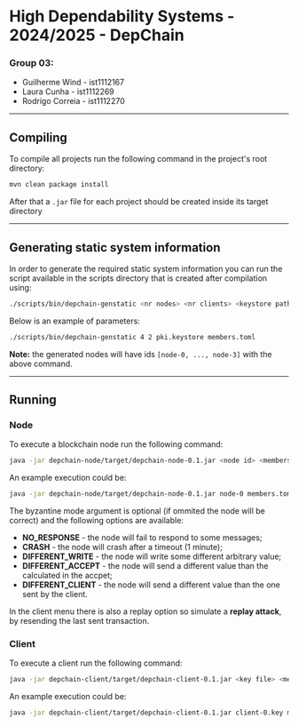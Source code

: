 # High Dependability Systems - 2024/2025 - DepChain

### Group 03:

- Guilherme Wind - ist1112167
- Laura Cunha - ist1112269
- Rodrigo Correia - ist1112270

---

## Compiling

To compile all projects run the following command in the project's root directory:

```bash
mvn clean package install
```

After that a `.jar` file for each project should be created inside its target directory

---

## Generating static system information

In order to generate the required static system information you can run the script available in the scripts directory that is created after compilation using:

```bash
./scripts/bin/depchain-genstatic <nr nodes> <nr clients> <keystore path> <members file>
```

Below is an example of parameters:

```bash
./scripts/bin/depchain-genstatic 4 2 pki.keystore members.toml
```

**Note:** the generated nodes will have ids `[node-0, ..., node-3]` with the above command.

---

## Running

### Node

To execute a blockchain node run the following command:

```bash
java -jar depchain-node/target/depchain-node-0.1.jar <node id> <members file> <keystore file> [byzantine mode]
```

An example execution could be:

```bash
java -jar depchain-node/target/depchain-node-0.1.jar node-0 members.toml pki.keystore crash
```

The byzantine mode argument is optional (if ommited the node will be correct) and the following options are available:

- **NO_RESPONSE** - the node will fail to respond to some messages;
- **CRASH** - the node will crash after a timeout (1 minute);
- **DIFFERENT_WRITE** - the node will write some different arbitrary value;
- **DIFFERENT_ACCEPT** - the node will send a different value than the calculated in the accpet;
- **DIFFERENT_CLIENT** - the node will send a different value than the one sent by the client.

In the client menu there is also a replay option so simulate a **replay attack**, by resending the last sent transaction.

### Client

To execute a client run the following command:

```bash
java -jar depchain-client/target/depchain-client-0.1.jar <key file> <members file> <keystore file>
```

An example execution could be:

```bash
java -jar depchain-client/target/depchain-client-0.1.jar client-0.key members.toml pki.keystore
```
